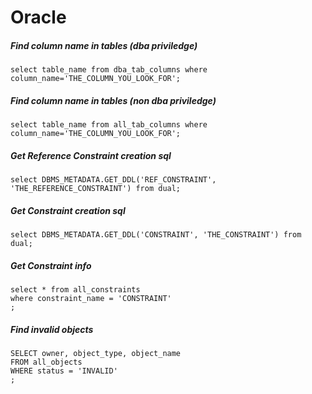 # Oracle

##### Find column name in tables (dba priviledge)
```
select table_name from dba_tab_columns where column_name='THE_COLUMN_YOU_LOOK_FOR';
```

##### Find column name in tables (non dba priviledge)
```
select table_name from all_tab_columns where column_name='THE_COLUMN_YOU_LOOK_FOR';
```

##### Get Reference Constraint creation sql
```
select DBMS_METADATA.GET_DDL('REF_CONSTRAINT', 'THE_REFERENCE_CONSTRAINT') from dual;
```


##### Get Constraint creation sql
```
select DBMS_METADATA.GET_DDL('CONSTRAINT', 'THE_CONSTRAINT') from dual;
```

##### Get Constraint info
```
select * from all_constraints
where constraint_name = 'CONSTRAINT'
;
```

##### Find invalid objects
```
SELECT owner, object_type, object_name
FROM all_objects
WHERE status = 'INVALID'
;
```